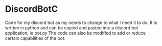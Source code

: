 # DiscordBotC
Code for my discord bot as my needs to change to what I need it to do.
It is written in python and can be copied and pasted into a discord bot application, ie bot.py
The code can also be modified to add or reduce certain capabilities of the bot.
